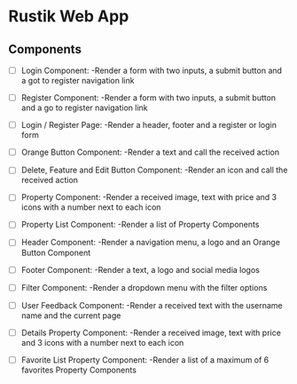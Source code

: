 # Rustik Web App

## Components

- [ ] Login Component:
      -Render a form with two inputs, a submit button and a got to register navigation link

- [ ] Register Component:
      -Render a form with two inputs, a submit button and a go to register navigation link

- [ ] Login / Register Page:
      -Render a header, footer and a register or login form

- [ ] Orange Button Component:
      -Render a text and call the received action

- [ ] Delete, Feature and Edit Button Component:
      -Render an icon and call the received action

- [ ] Property Component:
      -Render a received image, text with price and 3 icons with a number next to each icon

- [ ] Property List Component:
      -Render a list of Property Components

- [ ] Header Component:
      -Render a navigation menu, a logo and an Orange Button Component

- [ ] Footer Component:
      -Render a text, a logo and social media logos

- [ ] Filter Component:
      -Render a dropdown menu with the filter options

- [ ] User Feedback Component:
      -Render a received text with the username name and the current page

- [ ] Details Property Component:
      -Render a received image, text with price and 3 icons with a number next to each icon

- [ ] Favorite List Property Component:
      -Render a list of a maximum of 6 favorites Property Components
